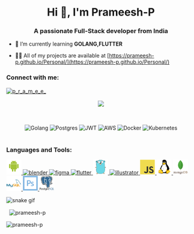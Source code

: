 <h1 align="center">Hi 👋, I'm Prameesh-P</h1>

<h3 align="center">A passionate Full-Stack developer from India</h3>

<!--p align="left"> <a href="https://github.com/ryo-ma/github-profile-trophy"><img src="https://github-profile-trophy.vercel.app/?username=prameesh-p" alt="prameesh-p" /></a> -->

- 🌱 I’m currently learning **GOLANG,FLUTTER**

- 👨‍💻 All of my projects are available at [https://prameesh-p.github.io/Personal/](https://prameesh-p.github.io/Personal/)

<h3 align="left">Connect with me:</h3>

<p align="left">

<a href="https://instagram.com/p_r_a_m_e_e_" target="blank"><img align="center" src="https://raw.githubusercontent.com/rahuldkjain/github-profile-readme-generator/master/src/images/icons/Social/instagram.svg" alt="p_r_a_m_e_e_" height="30" width="40" /></a>

</p>
    <p align="center">
      <img align="center" src="https://github.com/Prameesh-P/Prameesh-P/blob/output/github-contribution-grid-snake.svg"/>
    </p>
<p align="center">
    <br><br>
    <img alt="Golang" src="https://img.shields.io/badge/Golang-d92959.svg?style=for-the-badge&logo=golang&logoColor=white"/>
    <img alt="Postgres" src="https://img.shields.io/badge/postgres-414574.svg?style=for-the-badge&logo=c%2B%2B&logoColor=white"/>
    <img alt="JWT" src="https://img.shields.io/badge/jwt%23-d92959.svg?style=for-the-badge&logo=c-sharp&logoColor=white"/>
     <img alt="AWS" src="https://img.shields.io/badge/aws-d92959.svg?style=for-the-badge&logo=golang&logoColor=white"/>
    <img alt="Docker" src="https://img.shields.io/badge/Docker-414574.svg?style=for-the-badge&logo=c%2B%2B&logoColor=white"/>
    <img alt="Kubernetes" src="https://img.shields.io/badge/Kubernetes%23-d92959.svg?style=for-the-badge&logo=c-sharp&logoColor=white"/>
    <br><br>
<h3 align="left">Languages and Tools:</h3>

<p align="left"> <a href="https://developer.android.com" target="_blank" rel="noreferrer"> <img src="https://raw.githubusercontent.com/devicons/devicon/master/icons/android/android-original-wordmark.svg" alt="android" width="40" height="40"/> </a> <a href="https://www.blender.org/" target="_blank" rel="noreferrer"> <img src="https://download.blender.org/branding/community/blender_community_badge_white.svg" alt="blender" width="40" height="40"/> </a> <a href="https://www.figma.com/" target="_blank" rel="noreferrer"> <img src="https://www.vectorlogo.zone/logos/figma/figma-icon.svg" alt="figma" width="40" height="40"/> </a> <a href="https://flutter.dev" target="_blank" rel="noreferrer"> <img src="https://www.vectorlogo.zone/logos/flutterio/flutterio-icon.svg" alt="flutter" width="40" height="40"/> </a> <a href="https://golang.org" target="_blank" rel="noreferrer"> <img src="https://raw.githubusercontent.com/devicons/devicon/master/icons/go/go-original.svg" alt="go" width="40" height="40"/> </a> <a href="https://www.adobe.com/in/products/illustrator.html" target="_blank" rel="noreferrer"> <img src="https://www.vectorlogo.zone/logos/adobe_illustrator/adobe_illustrator-icon.svg" alt="illustrator" width="40" height="40"/> </a> <a href="https://developer.mozilla.org/en-US/docs/Web/JavaScript" target="_blank" rel="noreferrer"> <img src="https://raw.githubusercontent.com/devicons/devicon/master/icons/javascript/javascript-original.svg" alt="javascript" width="40" height="40"/> </a> <a href="https://www.linux.org/" target="_blank" rel="noreferrer"> <img src="https://raw.githubusercontent.com/devicons/devicon/master/icons/linux/linux-original.svg" alt="linux" width="40" height="40"/> </a> <a href="https://www.mongodb.com/" target="_blank" rel="noreferrer"> <img src="https://raw.githubusercontent.com/devicons/devicon/master/icons/mongodb/mongodb-original-wordmark.svg" alt="mongodb" width="40" height="40"/> </a> <a href="https://www.mysql.com/" target="_blank" rel="noreferrer"> <img src="https://raw.githubusercontent.com/devicons/devicon/master/icons/mysql/mysql-original-wordmark.svg" alt="mysql" width="40" height="40"/> </a> <a href="https://www.photoshop.com/en" target="_blank" rel="noreferrer"> <img src="https://raw.githubusercontent.com/devicons/devicon/master/icons/photoshop/photoshop-line.svg" alt="photoshop" width="40" height="40"/> </a> <a href="https://www.postgresql.org" target="_blank" rel="noreferrer"> <img src="https://raw.githubusercontent.com/devicons/devicon/master/icons/postgresql/postgresql-original-wordmark.svg" alt="postgresql" width="40" height="40"/> </a </p>

<!--<p><img align="left" src="https://github-readme-stats.vercel.app/api/top-langs?username=prameesh-p&show_icons=true&locale=en&layout=compact" alt="prameesh-p" /></p>-->
![snake gif](https://github.com/Prameesh-P/Prameesh-P/blob/output/github-contribution-grid-snake.gif)

<p>&nbsp;&nbsp;<img align="center" src="https://github-readme-stats.vercel.app/api?username=prameesh-p&show_icons=true&locale=en" alt="prameesh-p" /></p>

<p><img align="center" src="https://github-readme-streak-stats.herokuapp.com/?user=prameesh-p&" alt="prameesh-p" /></p>
